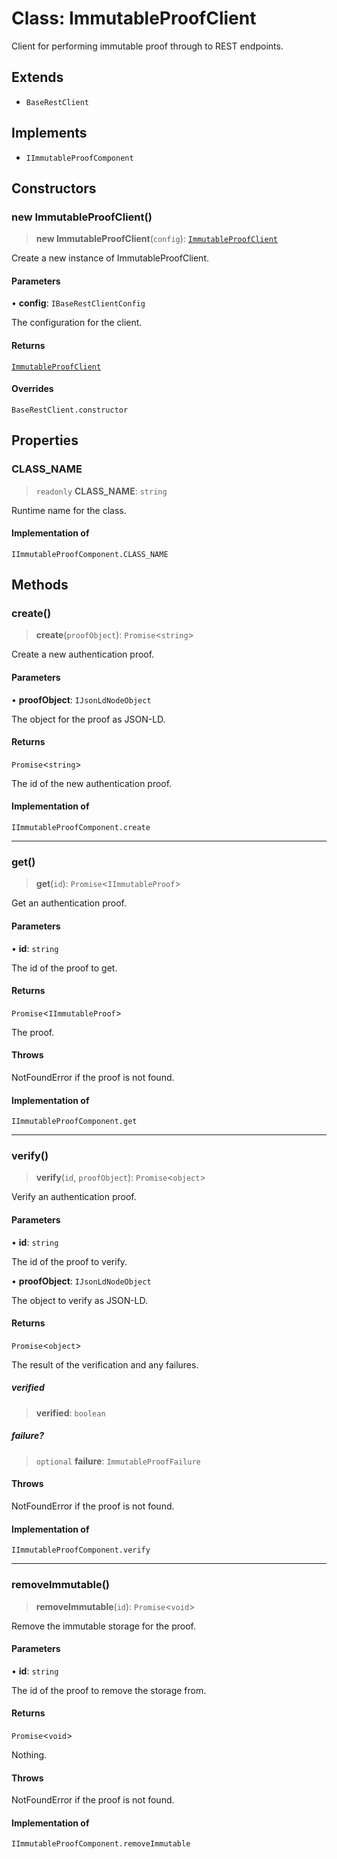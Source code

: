 # Class: ImmutableProofClient

Client for performing immutable proof through to REST endpoints.

## Extends

- `BaseRestClient`

## Implements

- `IImmutableProofComponent`

## Constructors

### new ImmutableProofClient()

> **new ImmutableProofClient**(`config`): [`ImmutableProofClient`](ImmutableProofClient.md)

Create a new instance of ImmutableProofClient.

#### Parameters

• **config**: `IBaseRestClientConfig`

The configuration for the client.

#### Returns

[`ImmutableProofClient`](ImmutableProofClient.md)

#### Overrides

`BaseRestClient.constructor`

## Properties

### CLASS\_NAME

> `readonly` **CLASS\_NAME**: `string`

Runtime name for the class.

#### Implementation of

`IImmutableProofComponent.CLASS_NAME`

## Methods

### create()

> **create**(`proofObject`): `Promise`\<`string`\>

Create a new authentication proof.

#### Parameters

• **proofObject**: `IJsonLdNodeObject`

The object for the proof as JSON-LD.

#### Returns

`Promise`\<`string`\>

The id of the new authentication proof.

#### Implementation of

`IImmutableProofComponent.create`

***

### get()

> **get**(`id`): `Promise`\<`IImmutableProof`\>

Get an authentication proof.

#### Parameters

• **id**: `string`

The id of the proof to get.

#### Returns

`Promise`\<`IImmutableProof`\>

The proof.

#### Throws

NotFoundError if the proof is not found.

#### Implementation of

`IImmutableProofComponent.get`

***

### verify()

> **verify**(`id`, `proofObject`): `Promise`\<`object`\>

Verify an authentication proof.

#### Parameters

• **id**: `string`

The id of the proof to verify.

• **proofObject**: `IJsonLdNodeObject`

The object to verify as JSON-LD.

#### Returns

`Promise`\<`object`\>

The result of the verification and any failures.

##### verified

> **verified**: `boolean`

##### failure?

> `optional` **failure**: `ImmutableProofFailure`

#### Throws

NotFoundError if the proof is not found.

#### Implementation of

`IImmutableProofComponent.verify`

***

### removeImmutable()

> **removeImmutable**(`id`): `Promise`\<`void`\>

Remove the immutable storage for the proof.

#### Parameters

• **id**: `string`

The id of the proof to remove the storage from.

#### Returns

`Promise`\<`void`\>

Nothing.

#### Throws

NotFoundError if the proof is not found.

#### Implementation of

`IImmutableProofComponent.removeImmutable`
